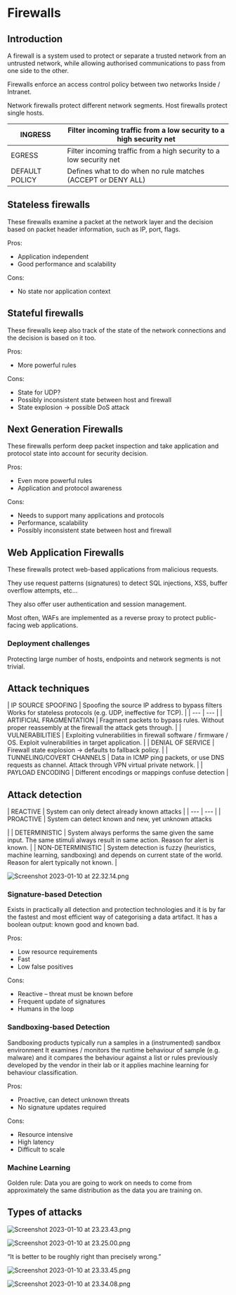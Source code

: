 # Firewalls

## Introduction

A firewall is a system used to protect or separate a trusted network from an untrusted network, while allowing authorised communications to pass from one side to the other.

Firewalls enforce an access control policy between two networks Inside / Intranet.

Network firewalls protect different network segments.
Host firewalls protect single hosts.

| INGRESS | Filter incoming traffic from a low security to a high security net |
| --- | --- |
| EGRESS | Filter incoming traffic from a high security to a low security net |
| DEFAULT POLICY | Defines what to do when no rule matches (ACCEPT or DENY ALL) |

## Stateless firewalls

These firewalls examine a packet at the network layer
and the decision based on packet header information, such as  IP, port, flags.

Pros:

- Application independent
- Good performance and scalability

Cons:

- No state nor application context

## Stateful firewalls

These firewalls keep also track of the state of the network connections and the decision is based on it too.

Pros:

- More powerful rules

Cons:

- State for UDP?
- Possibly inconsistent state between host and firewall
- State explosion → possible DoS attack

## Next Generation Firewalls

These firewalls perform deep packet inspection and take application and protocol state into account for security decision.

Pros:

- Even more powerful rules
- Application and protocol awareness

Cons:

- Needs to support many applications and protocols
- Performance, scalability
- Possibly inconsistent state between host and firewall

## Web Application Firewalls

These firewalls protect web-based applications from malicious requests.

They use request patterns (signatures) to detect SQL injections, XSS, buffer overflow attempts, etc…

They also offer user authentication and session management.

Most often, WAFs are implemented as a reverse proxy to protect public-facing web applications.

### Deployment challenges

Protecting large number of hosts, endpoints and network segments is not trivial.

## Attack techniques

| IP SOURCE SPOOFING | Spoofing the source IP address to bypass filters
Works for stateless protocols (e.g. UDP, ineffective for TCP). |
| --- | --- |
| ARTIFICIAL FRAGMENTATION | Fragment packets to bypass rules. Without proper reassembly at the firewall the attack gets through. |
| VULNERABILITIES | Exploiting vulnerabilities in firewall software / firmware / OS. Exploit vulnerabilities in target application. |
| DENIAL OF SERVICE | Firewall state explosion → defaults to fallback policy.
 |
| TUNNELING/COVERT CHANNELS | Data in ICMP ping packets, or use DNS requests as channel. Attack through VPN virtual private network. |
| PAYLOAD ENCODING | Different encodings or mappings confuse detection |

## Attack detection

| REACTIVE | System can only detect already known attacks
 |
| --- | --- |
| PROACTIVE | System can detect known and new, yet unknown attacks

 |
| DETERMINISTIC | System always performs the same given the same input. The same stimuli always result in same action. Reason for alert is known. |
| NON-DETERMINISTIC | System detection is fuzzy (heuristics, machine learning, sandboxing) and depends on current state of the world. Reason for alert typically not known. |

![Screenshot 2023-01-10 at 22.32.14.png](/assets/images/Firewalls/Screenshot_2023-01-10_at_22.32.14.png)

### Signature-based Detection

Exists in practically all detection and protection technologies
and it is by far the fastest and most efficient way of categorising a data artifact.
It has a boolean output: known good and known bad.

Pros:

- Low resource requirements
- Fast
- Low false positives

Cons:

- Reactive – threat must be known before
- Frequent update of signatures
- Humans in the loop

### Sandboxing-based Detection

Sandboxing products typically run a samples in a (instrumented) sandbox environment
It examines / monitors the runtime behaviour of sample (e.g. malware) and it compares the behaviour against a list or rules previously developed by the vendor in their lab or it applies machine learning for behaviour classification.

Pros:

- Proactive, can detect unknown threats
- No signature updates required

Cons:

- Resource intensive
- High latency
- Difficult to scale

### Machine Learning

Golden rule: Data you are going to work on needs to come from approximately the same distribution as the data you are training on.

## Types of attacks

![Screenshot 2023-01-10 at 23.23.43.png](/assets/images/Firewalls/Screenshot_2023-01-10_at_23.23.43.png)

![Screenshot 2023-01-10 at 23.25.00.png](/assets/images/Firewalls/Screenshot_2023-01-10_at_23.25.00.png)

“It is better to be roughly right than precisely wrong.”

![Screenshot 2023-01-10 at 23.33.45.png](/assets/images/Firewalls/Screenshot_2023-01-10_at_23.33.45.png)

![Screenshot 2023-01-10 at 23.34.08.png](/assets/images/Firewalls/Screenshot_2023-01-10_at_23.34.08.png)